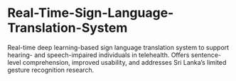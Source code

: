 # Real-Time-Sign-Language-Translation-System
Real-time deep learning-based sign language translation system to support hearing- and speech-impaired individuals in telehealth. Offers sentence-level comprehension, improved usability, and addresses Sri Lanka’s limited gesture recognition research.

